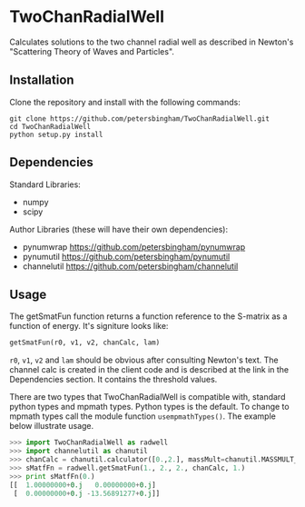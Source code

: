 # TwoChanRadialWell
Calculates solutions to the two channel radial well as described in Newton's "Scattering Theory of Waves and Particles".

## Installation

Clone the repository and install with the following commands:

    git clone https://github.com/petersbingham/TwoChanRadialWell.git
    cd TwoChanRadialWell
    python setup.py install
    
## Dependencies
Standard Libraries: 
 - numpy
 - scipy

Author Libraries (these will have their own dependencies):
 - pynumwrap https://github.com/petersbingham/pynumwrap
 - pynumutil https://github.com/petersbingham/pynumutil
 - channelutil https://github.com/petersbingham/channelutil

## Usage

The getSmatFun function returns a function reference to the S-matrix as a function of energy. It's signiture looks like:
```python
getSmatFun(r0, v1, v2, chanCalc, lam)
```
`r0`, `v1`, `v2` and `lam` should be obvious after consulting Newton's text. The channel calc is created in the client code and is described at the link in the Dependencies section. It contains the threshold values.

There are two types that TwoChanRadialWell is compatible with, standard python types and mpmath types. Python types is the default. To change to mpmath types call the module function `usempmathTypes()`. The example below illustrate usage.
```python
>>> import TwoChanRadialWell as radwell
>>> import channelutil as chanutil
>>> chanCalc = chanutil.calculator([0.,2.], massMult=chanutil.MASSMULT_HARTREES)
>>> sMatfFn = radwell.getSmatFun(1., 2., 2., chanCalc, 1.)
>>> print sMatfFn(0.)
[[  1.00000000+0.j   0.00000000+0.j]
 [  0.00000000+0.j -13.56891277+0.j]]
```
